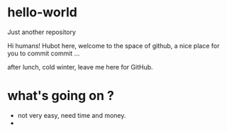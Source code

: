 # hello-world
Just another repository


Hi humans!
Hubot here, welcome to the space of github, a nice place for you to commit commit ...

after lunch, cold winter, leave me here for GitHub.

# what's going on ?
- not very easy, need time and money.
- 
